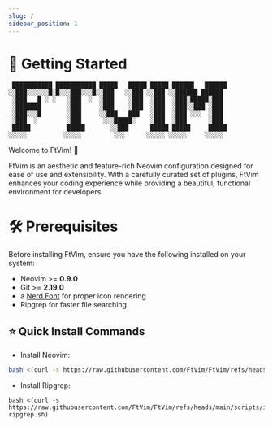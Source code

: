 ```yaml
---
slug: /
sidebar_position: 1
---
```


# 🚀 Getting Started

```
 ███████████ ███████████ █████   █████ █████ ██████   ██████
░░███░░░░░░█░█░░░███░░░█░░███   ░░███ ░░███ ░░██████ ██████ 
 ░███   █ ░ ░   ░███  ░  ░███    ░███  ░███  ░███░█████░███ 
 ░███████       ░███     ░███    ░███  ░███  ░███░░███ ░███ 
 ░███░░░█       ░███     ░░███   ███   ░███  ░███ ░░░  ░███ 
 ░███  ░        ░███      ░░░█████░    ░███  ░███      ░███ 
 █████          █████       ░░███      █████ █████     █████
░░░░░          ░░░░░         ░░░      ░░░░░ ░░░░░     ░░░░░ 
```

Welcome to FtVim! 🎉

FtVim is an aesthetic and feature-rich Neovim configuration designed for ease of use and extensibility. With a carefully curated set of plugins, FtVim enhances your coding experience while providing a beautiful, functional environment for developers.

# 🛠️ Prerequisites

Before installing FtVim, ensure you have the following installed on your system:

- Neovim >= **0.9.0**
- Git >= **2.19.0**
- a [Nerd Font](https://www.nerdfonts.com/) for proper icon rendering
- Ripgrep for faster file searching

## ⭐ Quick Install Commands

- Install Neovim:
```bash
bash <(curl -s https://raw.githubusercontent.com/FtVim/FtVim/refs/heads/main/scripts/install-neovim.sh)
```

- Install Ripgrep:
```
bash <(curl -s https://raw.githubusercontent.com/FtVim/FtVim/refs/heads/main/scripts/install-ripgrep.sh)
```
